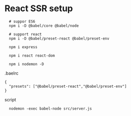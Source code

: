 # React SSR setup

```
  # suppor ES6
  npm i -D @babel/core @babel/node          

  # support react
  npm i -D @babel/preset-react @babel/preset-env
 
  npm i express
  
  npm i react react-dom

  npm i nodemon -D
```

.baelrc
```
{
  "presets": ["@babel/preset-react","@babel/preset-env"]
}
```

script
```
  nodemon -exec babel-node src/server.js
```